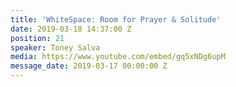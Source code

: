 ```yaml
---
title: 'WhiteSpace: Room for Prayer & Solitude'
date: 2019-03-18 14:37:00 Z
position: 21
speaker: Toney Salva
media: https://www.youtube.com/embed/gq5xNDg6upM
message_date: 2019-03-17 00:00:00 Z
---
```


